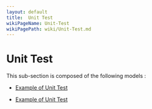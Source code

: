 ```yaml
---
layout: default
title:  Unit Test
wikiPageName: Unit-Test
wikiPagePath: wiki/Unit-Test.md
---
```


# Unit Test

This sub-section is composed of the following models :

* [Example of Unit Test](references#UnitTestBasicExample)

* [Example of Unit Test](references#UnitTestTwoSpecies(Example))

